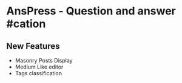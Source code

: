 # AnsPress - Question and answer #cation

## New Features
- Masonry Posts Display
- Medium Like editor
- Tags classification
